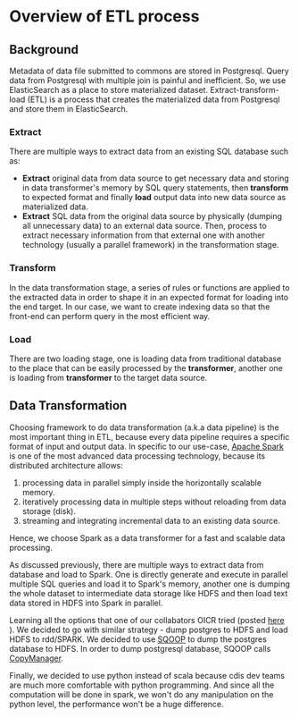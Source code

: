 # Overview of ETL process
## Background
Metadata of data file submitted to commons are stored in Postgresql. Query data from Postgresql with multiple join is painful and inefficient. So, we use ElasticSearch as a place to store materialized dataset. Extract-transform-load (ETL) is a process that creates the materialized data from Postgresql and store them in ElasticSearch.

### Extract
There are multiple ways to extract data from an existing SQL database such as:
- **Extract** original data from data source to get necessary data and storing in data transformer's memory by SQL query statements, then **transform** to expected format and finally **load** output data into new data source as materialized data.
- **Extract** SQL data from the original data source by physically (dumping all unnecessary data) to an external data source. Then, process to extract necessary information from that external one with another technology (usually a parallel framework) in the transformation stage.

### Transform
In the data transformation stage, a series of rules or functions are applied to the extracted data in order to shape it in an expected format for loading into the end target. In our case, we want to create indexing data so that the front-end can perform query in the most efficient way.

### Load
There are two loading stage, one is loading data from traditional database to the place that can be easily processed by the **transformer**, another one is loading from **transformer** to the target data source.


## Data Transformation
Choosing framework to do data transformation (a.k.a data pipeline) is the most important thing in ETL, because every data pipeline requires a specific format of input and output data.
In specific to our use-case, [Apache Spark](https://spark.apache.org/) is one of the most advanced data processing technology, because its distributed architecture allows:
 1. processing data in parallel simply inside the horizontally scalable memory.
 2. iteratively processing data in multiple steps without reloading from data storage (disk). 
 3. streaming and integrating incremental data to an existing data source.

Hence, we choose Spark as a data transformer for a fast and scalable data processing. 

As discussed previously, there are multiple ways to extract data from database and load to Spark. One is directly generate and execute in parallel multiple SQL queries and load it to Spark's memory, another one is dumping the whole dataset to intermediate data storage like HDFS and then load text data stored in HDFS into Spark in parallel.  

Learning all the options that one of our collabators OICR tried (posted [here](https://softeng.oicr.on.ca/grant_guo/2017/08/14/spark/) ). We decided to go with similar strategy - dump postgres to HDFS and load HDFS to rdd/SPARK.
We decided to use [SQOOP](https://github.com/apache/sqoop) to dump the postgres database to HDFS. In order to dump postgresql database, SQOOP calls [CopyManager](https://jdbc.postgresql.org/documentation/publicapi/org/postgresql/copy/CopyManager.html).

Finally, we decided to use python instead of scala because cdis dev teams are much more comfortable with python programming. And since all the computation will be done in spark, we won't do any manipulation on the python level, the performance won't be a huge difference.
